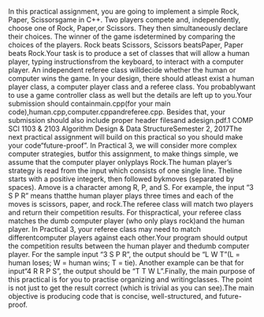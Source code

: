 In this practical assignment, you are going to implement a simple Rock, Paper, Scissorsgame  in  C++.   Two  players  compete  and,  independently,  choose  one  of  Rock,  Paper,or Scissors.  They then simultaneously declare their choices.  The winner of the game isdetermined by comparing the choices of the players.  Rock beats Scissors, Scissors beatsPaper, Paper beats Rock.Your task is to produce a set of classes that will allow a human player, typing instructionsfrom the keyboard, to interact with a computer player.  An independent referee class willdecide whether the human or computer wins the game.  In your design, there should atleast exist a human player class, a computer player class and a referee class.  You probablywant to use a game controller class as well but the details are left up to you.Your submission should containmain.cpp(for your main code),human.cpp,computer.cppandreferee.cpp.  Besides that, your submission should also include proper header filesand adesign.pdf.1
COMP SCI 1103 & 2103 Algorithm Design & Data StructureSemester 2, 2017The next practical assignment will build on this practical so you should make your code“future-proof”.  In Practical 3, we will consider more complex computer strategies, butfor  this  assignment,  to  make  things  simple,  we  assume  that  the  computer  player  onlyplays Rock.The human player’s strategy is read from the input which consists of one single line.  Theline starts with a positive integerk, then followed bykmoves (separated by spaces).  Amove is a character among R, P, and S. For example, the input “3 S P R” means thatthe human player plays three times and each of the moves is scissors, paper, and rock.The referee class will match two players and return their competition results.  For thispractical,  your  referee  class  matches  the  dumb  computer  player  (who  only  plays  rock)and  the  human  player.   In  Practical  3,  your  referee  class  may  need  to  match  differentcomputer players against each other.Your program should output the competition results between the human player and thedumb computer player.  For the sample input “3 S P R”, the output should be “L W T”(L = human loses; W = human wins; T = tie).  Another example can be that for input“4 R R P S”, the output should be “T T W L”.Finally, the main purpose of this practical is for you to practise organizing and writingclasses.  The point is not just to get the result correct (which is trivial as you can see).The main objective is producing code that is concise, well-structured, and future-proof.
